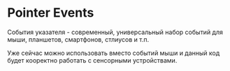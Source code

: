 # Pointer Events
События указателя - современный, универсальный набор событий для мыши, планшетов, смартфонов, стлиусов и т.п.

Уже сейчас можно использовать вместо событий мыши и данный код будет кооректно работать с сенсорными устройствами.
